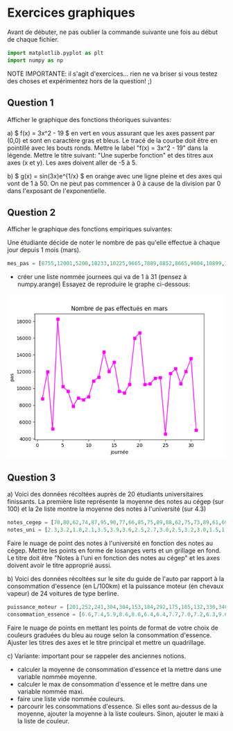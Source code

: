 # Exercices graphiques



Avant de débuter, ne pas oublier la commande suivante une fois au début de chaque fichier.

```py
import matplotlib.pyplot as plt
import numpy as np
```
 NOTE IMPORTANTE: il s'agit d'exercices... rien ne va briser si vous testez des choses et expérimentez hors de la question! ;)

## Question 1

Afficher le graphique des fonctions théoriques suivantes:

a) $ f(x) = 3x^2 - 19 $ en vert en vous assurant que les axes passent par (0,0) et sont en caractère gras et bleus. Le tracé de la courbe doit être en pointillé avec les bouts ronds. Mettre le label "f(x) = 3x^2 - 19" dans la légende. Mettre le titre suivant: "Une superbe fonction" et des titres aux axes (x et y). Les axes doivent aller de -5 à 5.


b) $ g(x) = sin(3x)e^{1/x} $ en orange avec une ligne pleine et des axes qui vont de 1 à 50. On ne peut pas commencer à 0 à cause de la division par 0 dans l'exposant de l'exponentielle.

## Question 2

Afficher le graphique des fonctions empiriques suivantes:

Une étudiante décide de noter le nombre de pas qu'elle effectue à chaque jour depuis 1 mois (mars).

 ```py
mes_pas = [8755,12001,5200,18233,10225,9665,7889,8852,8665,9004,10899,11323,14324,12008,13120,9663,9451,10478,15988,16632,10479,10552,11223,11299,4563,11787,12332,10545, 12018,13554,5009]

```
- créer une liste nommée journees qui va de 1 à 31 (pensez à numpy.arange) Essayez de reproduire le graphe ci-dessous:

![Question2.png](img/Question2.png)



## Question 3

a) Voici des données récoltées auprès de 20 étudiants universitaires finissants. La première liste représente la moyenne des notes au cégep (sur 100) et la 2e liste montre la moyenne des notes à l'université (sur 4.3)

```py
notes_cegep = [70,80,62,74,87,95,90,77,66,85,75,89,88,62,75,73,89,61,69,92]
notes_uni = [2.3,3.2,1.8,2.1,3.5,3.9,3.6,2.5,2.7,3.0,2.5,3.2,3.0,1.5,1.9,2.1,3.2,2.2,1.9,3.9]
```

Faire le nuage de point des notes à l'université en fonction des notes au cégep. Mettre les points en forme de losanges verts et un grillage en fond. Le titre doit être "Notes à l'uni en fonction des notes au cégep" et les axes doivent avoir le titre approprié aussi.


b) Voici des données récoltées sur le site du guide de l'auto par rapport à la consommation d'essence (en L/100km) et la puissance moteur (en chevaux vapeur) de 24 voitures de type berline.

```py
puissance_moteur = [201,252,241,304,304,153,184,292,175,185,132,330,340,145,268,240,155,329,148,300,268,132,150,240]
consommation_essence = [6.6,7.4,5.9,8.6,8.6,6.4,6.4,7.7,7.0,7.2,6.3,9.6,6.7,6.3,7.5,7.0,5.8,8.5,7.0,7.8,8.4,6.4,5.9,6.7]
```
Faire le nuage de points en mettant les points de format de votre choix de couleurs graduées du bleu au rouge selon la consommation d'essence. Ajuster les titres des axes et le titre principal et mettre un quadrillage.


c) Variante: important pour se rappeler des anciennes notions.

- calculer la moyenne de consommation d'essence et la mettre dans une variable nommée moyenne.
- calculer le max de consommation d'essence et le mettre dans une variable nommée maxi.
- faire une liste vide nommée couleurs.
- parcourir les consommations d'essence. Si elles sont au-dessus de la moyenne, ajouter la moyenne à la liste couleurs. Sinon, ajouter le maxi à la liste de couleur.  




